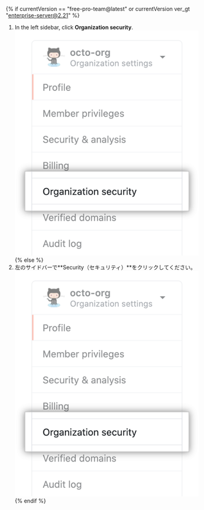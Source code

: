 {% if currentVersion == "free-pro-team@latest" or currentVersion ver_gt "enterprise-server@2.21" %}
1. In the left sidebar, click **Organization security**. ![Organization security settings](/assets/images/help/organizations/org-security-settings-tab.png)
{% else %}
1. 左のサイドバーで**Security（セキュリティ）**をクリックしてください。 ![Organization security settings](/assets/images/help/organizations/org-settings-security-tab.png)
{% endif %}
